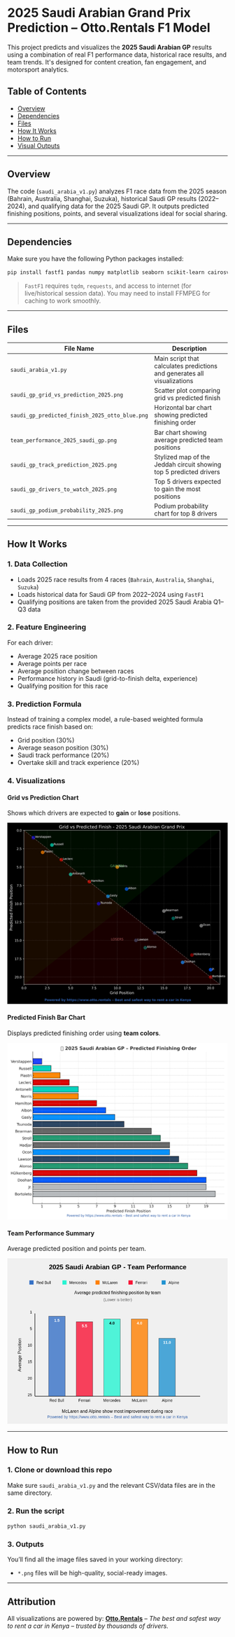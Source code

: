 # 2025 Saudi Arabian Grand Prix Prediction – Otto.Rentals F1 Model

This project predicts and visualizes the **2025 Saudi Arabian GP** results using a combination of real F1 performance data, historical race results, and team trends. It's designed for content creation, fan engagement, and motorsport analytics.

## Table of Contents

- [Overview](#overview)
- [Dependencies](#dependencies)
- [Files](#files)
- [How It Works](#how-it-works)
- [How to Run](#how-to-run)
- [Visual Outputs](#visual-outputs)

---

## Overview

The code (`saudi_arabia_v1.py`) analyzes F1 race data from the 2025 season (Bahrain, Australia, Shanghai, Suzuka), historical Saudi GP results (2022–2024), and qualifying data for the 2025 Saudi GP. It outputs predicted finishing positions, points, and several visualizations ideal for social sharing.

---

## Dependencies

Make sure you have the following Python packages installed:

```bash
pip install fastf1 pandas numpy matplotlib seaborn scikit-learn cairosvg
```

> `FastF1` requires `tqdm`, `requests`, and access to internet (for live/historical session data). You may need to install FFMPEG for caching to work smoothly.

---

## Files

| File Name                                      | Description                                                              |
| ---------------------------------------------- | ------------------------------------------------------------------------ |
| `saudi_arabia_v1.py`                           | Main script that calculates predictions and generates all visualizations |
| `saudi_gp_grid_vs_prediction_2025.png`         | Scatter plot comparing grid vs predicted finish                          |
| `saudi_gp_predicted_finish_2025_otto_blue.png` | Horizontal bar chart showing predicted finishing order                   |
| `team_performance_2025_saudi_gp.png`           | Bar chart showing average predicted team positions                       |
| `saudi_gp_track_prediction_2025.png`           | Stylized map of the Jeddah circuit showing top 5 predicted drivers       |
| `saudi_gp_drivers_to_watch_2025.png`           | Top 5 drivers expected to gain the most positions                        |
| `saudi_gp_podium_probability_2025.png`         | Podium probability chart for top 8 drivers                               |

---

## How It Works

### 1. **Data Collection**

- Loads 2025 race results from 4 races (`Bahrain`, `Australia`, `Shanghai`, `Suzuka`)
- Loads historical data for Saudi GP from 2022–2024 using `FastF1`
- Qualifying positions are taken from the provided 2025 Saudi Arabia Q1–Q3 data

### 2. **Feature Engineering**

For each driver:

- Average 2025 race position
- Average points per race
- Average position change between races
- Performance history in Saudi (grid-to-finish delta, experience)
- Qualifying position for this race

### 3. **Prediction Formula**

Instead of training a complex model, a rule-based weighted formula predicts race finish based on:

- Grid position (30%)
- Average season position (30%)
- Saudi track performance (20%)
- Overtake skill and track experience (20%)

### 4. **Visualizations**

#### Grid vs Prediction Chart

Shows which drivers are expected to **gain** or **lose** positions.

![Grid vs Prediction](saudi_gp_grid_vs_prediction_2025.png)

#### Predicted Finish Bar Chart

Displays predicted finishing order using **team colors**.

![Predicted Finish](saudi_gp_predicted_finish_2025_otto_blue.png)

#### Team Performance Summary

Average predicted position and points per team.

![Team Performance](team_performance_2025_saudi_gp.png)

---

## How to Run

### 1. Clone or download this repo

Make sure `saudi_arabia_v1.py` and the relevant CSV/data files are in the same directory.

### 2. Run the script

```bash
python saudi_arabia_v1.py
```

### 3. Outputs

You’ll find all the image files saved in your working directory:

- `*.png` files will be high-quality, social-ready images.

---

## Attribution

All visualizations are powered by:
**[Otto.Rentals](https://www.otto.rentals)** – _The best and safest way to rent a car in Kenya – trusted by thousands of drivers._
